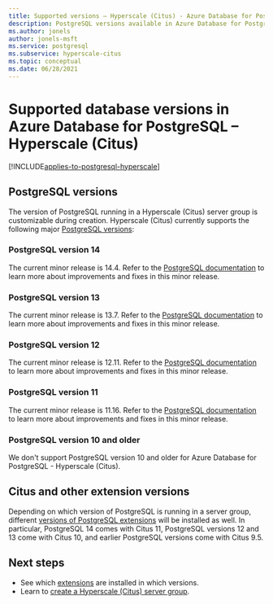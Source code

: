 ```yaml
---
title: Supported versions – Hyperscale (Citus) - Azure Database for PostgreSQL
description: PostgreSQL versions available in Azure Database for PostgreSQL - Hyperscale (Citus)
ms.author: jonels
author: jonels-msft
ms.service: postgresql
ms.subservice: hyperscale-citus
ms.topic: conceptual
ms.date: 06/28/2021
---
```


# Supported database versions in Azure Database for PostgreSQL – Hyperscale (Citus)

[!INCLUDE[applies-to-postgresql-hyperscale](../includes/applies-to-postgresql-hyperscale.md)]

## PostgreSQL versions

The version of PostgreSQL running in a Hyperscale (Citus) server group is
customizable during creation. Hyperscale (Citus) currently supports the
following major [PostgreSQL
versions](https://www.postgresql.org/docs/release/):

### PostgreSQL version 14

The current minor release is 14.4. Refer to the [PostgreSQL
documentation](https://www.postgresql.org/docs/14/release-14-1.html) to
learn more about improvements and fixes in this minor release.

### PostgreSQL version 13

The current minor release is 13.7. Refer to the [PostgreSQL
documentation](https://www.postgresql.org/docs/13/release-13-5.html) to
learn more about improvements and fixes in this minor release.

### PostgreSQL version 12

The current minor release is 12.11. Refer to the [PostgreSQL
documentation](https://www.postgresql.org/docs/12/release-12-9.html) to
learn more about improvements and fixes in this minor release.

### PostgreSQL version 11

The current minor release is 11.16. Refer to the [PostgreSQL
documentation](https://www.postgresql.org/docs/11/release-11-14.html) to
learn more about improvements and fixes in this minor release.

### PostgreSQL version 10 and older

We don't support PostgreSQL version 10 and older for Azure Database for
PostgreSQL - Hyperscale (Citus).

## Citus and other extension versions

Depending on which version of PostgreSQL is running in a server group,
different [versions of PostgreSQL extensions](reference-extensions.md)
will be installed as well. In particular, PostgreSQL 14 comes with Citus 11, PostgreSQL versions 12 and 13 come with
Citus 10, and earlier PostgreSQL versions come with Citus 9.5.

## Next steps

* See which [extensions](reference-extensions.md) are installed in
  which versions.
* Learn to [create a Hyperscale (Citus) server
  group](quickstart-create-portal.md).
